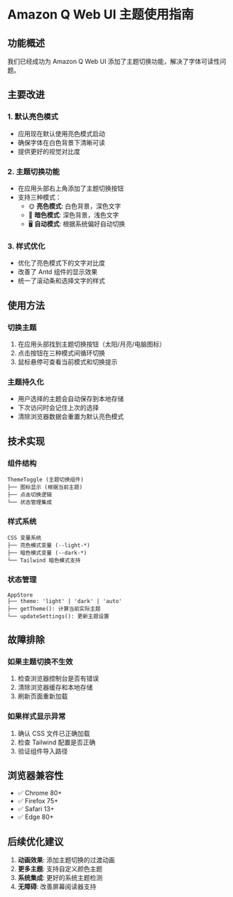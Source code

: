 # Amazon Q Web UI 主题使用指南

## 功能概述

我们已经成功为 Amazon Q Web UI 添加了主题切换功能，解决了字体可读性问题。

## 主要改进

### 1. 默认亮色模式
- 应用现在默认使用亮色模式启动
- 确保字体在白色背景下清晰可读
- 提供更好的视觉对比度

### 2. 主题切换功能
- 在应用头部右上角添加了主题切换按钮
- 支持三种模式：
  - 🌞 **亮色模式**: 白色背景，深色文字
  - 🌙 **暗色模式**: 深色背景，浅色文字  
  - 🖥️ **自动模式**: 根据系统偏好自动切换

### 3. 样式优化
- 优化了亮色模式下的文字对比度
- 改善了 Antd 组件的显示效果
- 统一了滚动条和选择文字的样式

## 使用方法

### 切换主题
1. 在应用头部找到主题切换按钮（太阳/月亮/电脑图标）
2. 点击按钮在三种模式间循环切换
3. 鼠标悬停可查看当前模式和切换提示

### 主题持久化
- 用户选择的主题会自动保存到本地存储
- 下次访问时会记住上次的选择
- 清除浏览器数据会重置为默认亮色模式

## 技术实现

### 组件结构
```
ThemeToggle (主题切换组件)
├── 图标显示 (根据当前主题)
├── 点击切换逻辑
└── 状态管理集成
```

### 样式系统
```
CSS 变量系统
├── 亮色模式变量 (--light-*)
├── 暗色模式变量 (--dark-*)
└── Tailwind 暗色模式支持
```

### 状态管理
```
AppStore
├── theme: 'light' | 'dark' | 'auto'
├── getTheme(): 计算当前实际主题
└── updateSettings(): 更新主题设置
```

## 故障排除

### 如果主题切换不生效
1. 检查浏览器控制台是否有错误
2. 清除浏览器缓存和本地存储
3. 刷新页面重新加载

### 如果样式显示异常
1. 确认 CSS 文件已正确加载
2. 检查 Tailwind 配置是否正确
3. 验证组件导入路径

## 浏览器兼容性

- ✅ Chrome 80+
- ✅ Firefox 75+
- ✅ Safari 13+
- ✅ Edge 80+

## 后续优化建议

1. **动画效果**: 添加主题切换的过渡动画
2. **更多主题**: 支持自定义颜色主题
3. **系统集成**: 更好的系统主题检测
4. **无障碍**: 改善屏幕阅读器支持